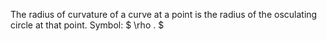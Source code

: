 The radius of curvature of a curve at a point is the radius of the
osculating circle at that point. Symbol: $ \rho . $
